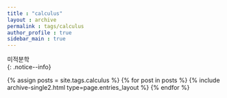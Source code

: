 ```yaml
---
title : "calculus"
layout : archive
permalink : tags/calculus
author_profile : true
sidebar_main : true
---
```


미적분학  
{: .notice--info}

{% assign posts = site.tags.calculus %}
{% for post in posts %} {% include archive-single2.html type=page.entries_layout %} {% endfor %}